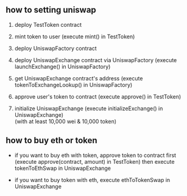 how to setting uniswap
----------------------

1. deploy TestToken contract

2. mint token to user (execute mint() in TestToken)

3. deploy UniswapFactory contract

4. deploy UniswapExchange contract via UniswapFactory (execute launchExchange() in UniswapFactory)

5. get UniswapExchange contract's address (execute tokenToExchangeLookup() in UniswapFactory)

6. approve user's token to contract (execute approve() in TestToken)

7. initialize UniswapExchange (execute initializeExchange() in UniswapExchange)  
  (with at least 10,000 wei & 10,000 token)



how to buy eth or token
-----------------------

* if you want to buy eth with token, approve token to contract first
	(execute approve(contract, amount) in TestToken)
  then execute tokenToEthSwap in UniswapExchange

* if you want to buy token with eth, execute ethToTokenSwap in UniswapExchange
